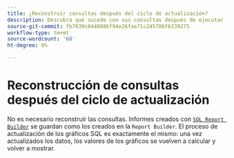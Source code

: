```yaml
---
title: ¿Reconstruir consultas después del ciclo de actualización?
description: Descubra qué sucede con sus consultas después de ejecutar el ciclo de actualización.
source-git-commit: fb7039c0448986f94e26fae71c245706f6239275
workflow-type: tm+mt
source-wordcount: '68'
ht-degree: 0%

---
```


# Reconstrucción de consultas después del ciclo de actualización

No es necesario reconstruir las consultas. Informes creados con [`SQL Report Builder`](../dev-reports/sql-rpt-bldr.md) se guardan como los creados en la `Report Builder`. El proceso de actualización de los gráficos SQL es exactamente el mismo: una vez actualizados los datos, los valores de los gráficos se vuelven a calcular y volver a mostrar.
